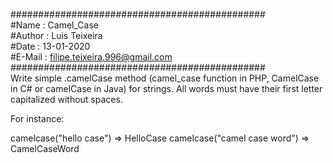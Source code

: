 ##############################################  
#Name   : Camel_Case  
#Author : Luis Teixeira  
#Date   : 13-01-2020  
#E-Mail : filipe.teixeira.996@gmail.com  
##############################################  
Write simple .camelCase method (camel_case function in PHP, CamelCase in C# or camelCase in Java) for strings. All words must have their first letter capitalized without spaces.

For instance:

camelcase("hello case") => HelloCase
camelcase("camel case word") => CamelCaseWord